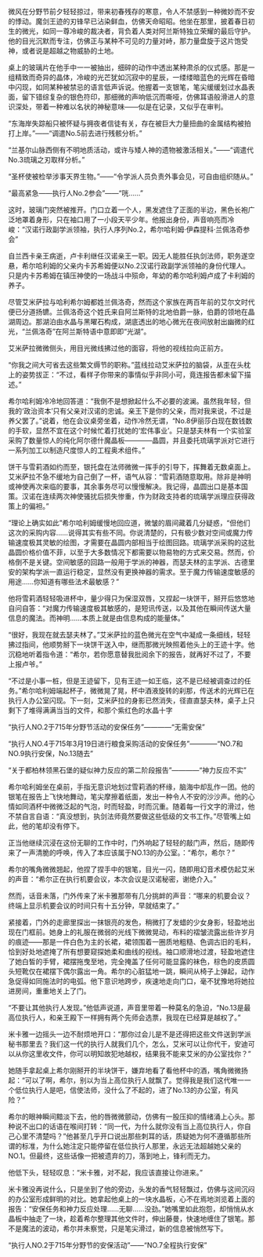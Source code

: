 微风在分野节前夕轻轻掠过，带来初春残存的寒意，令人不禁感到一种微妙而不安的悸动。魔剑王迹的刃锋早已沾染鲜血，仿佛天命昭昭。他坐在那里，披着春日初生的微光，如同一尊冷峻的裁决者，背负着人类对阿兰斯特独立荣耀的最后守护。他的目光沉默而专注，仿佛正与某种不可见的力量对峙，那力量盘旋于这片饱受神，或者说是超越之物威胁的土地。

桌上的玻璃片在他手中一一被抽出，细碎的动作中透出某种肃杀的仪式感。那是一组精致而奇异的晶体，冷峻的光芒犹如沉寂中的星辰，一缕缕暗蓝色的光辉在昏暗中闪现，如同某种被禁忌的语言低声诉说。他握着一支银笔，笔尖缓缓划过水晶表面，留下错综复杂的银色符印，那细微的声响低沉而嘶哑，仿佛耳语般滑进人的意识深处，带着一种难以名状的神秘意味——似是在记录，又似乎在审判。

“东海岸失踪船只被怀疑与拥夜者信徒有关，存在被巨大力量扭曲的金属结构被拍打上岸。”——“调遣No.5前去进行残骸分析。”

“兰基尔山脉西侧有不明地质活动，或许与矮人神的遗物被激活相关。”——“调遣代No.3琉璃之刃取样分析。”

“圣杯使被检举涉事天界生物。”——“令学派人员负责外事会见，可自由组织随从。”

“最高紧急——执行人No.2参会”——“咣……”

这时，玻璃门突然被推开。门口立着一个人，黑发遮住了正面的半边，黑色长袍广泛地罩着身形，只在袖口用了一小段天平少年。他报出身份，声音响亮而冷峻：“汉诺行政副学派领袖，执行人序列No.2，希尔哈利姆·伊森提科·兰佩洛奇参会”

自兰西卡亲王病逝，卢卡利继任汉诺亲王一职。因无人能胜任执剑法师，职务遂空悬，希尔哈利姆的父亲内卡苏希姆便以No.2汉诺行政副学派领袖的身份代理人。只是内卡苏希姆在镇压神使的一场战斗中殒命，年幼的希尔哈利姆卢成了卡利姆的养子。

尽管艾米萨拉与哈利希尔姆都姓兰佩洛奇，然而这个家族在两百年前的艾尔文时代便已分道扬镳。兰佩洛奇这个姓氏来自阿兰斯特的北地伯爵一脉，伯爵的领地在晶湖周边。那湖泊由水晶与黑曜石构成，湖底透出的地心微光在夜间放射出幽微的红光，“兰佩洛奇”在阿兰斯特语中意即即“光湖”。

艾米萨拉微微侧头，用目光微线拂过他的面容，将他的视线拉向正前方。

“你我之间大可省去这些繁文缛节的职称。”蓝线拉动艾米萨拉的脑袋，从歪在头枕上的姿势拔正：“不过，看样子你带来的事情似乎非同小可，竟连报告都未留下描述。”

希尔哈利姆冷冷地回答道：“我倒不是想掀起什么不必要的波澜。虽然我年轻，但我的‘政治资本’只有父亲对汉诺的忠诚。亲王下是你的父亲，而对我来说，不过是养父罢了。”说着，他在会议桌旁坐着，动作冷然无谓，“No.8伊丽莎白现在数钱数的手软，显然不宜在这个时候忙着打扰她的‘宏伟事业’。只是瑟夫林有一个实验室采购了数量惊人的纯化阿尔德什魔晶板————晶圆，并且委托琉璃学派对它进行一系列加工以制造尺度惊人的工程奥术组件。”

饼干与雪莉酒如约而至，银托盘在法师微微一挥手的引导下，挥舞着无数桌面上。艾米萨拉不急不缓地为自己倒了一杯，语气从容：“雪莉酒随意取用。除非是神明或神使再次来临的要事，其余事务尽可以慢慢解决。我记得，晶圆出口是基本国策。汉诺在连续两次神使骚扰后损失惨重，作为财政支持者的琉璃学派理应获得政策上的偏袒。”

“理论上确实如此”希尔哈利姆缓慢地回应道，微皱的眉间藏着几分疑惑，“但他们这次的采购内容……说得其实有些不同。你说清楚的，只有极少数对空间或魔力传输速度极其灵敏的绘图，才需要在晶圆内部相当于绘图回路。琉璃学派采购的这批晶圆价格价值不菲，以至于大多数情况下都需要以物易物的方式来交易。然而，价格倒不是关键。空间敏感的回路一般用于学派的神器，而瑟夫林的主学派、古德里安的架构学派一直运行稳定，显然没有更换神器的需求。至于魔力传输速度敏感的用途……你知道有哪些法术最敏感？”

他将雪莉酒轻轻吸进杯中，量少得只为保湿双唇，又捏起一块饼干，掰开后悠悠地自问自答：“对魔力传输速度极其敏感的，是短讯传送，以及其他在瞬间传送大量信息的魔法。而神明……本质上就是由信息构成的能量体。”

“很好，我现在就去瑟夫林了。”艾米萨拉的蓝色微光在空气中凝成一条细线，轻轻拂过指间，他顺势掰下一块饼干送入中，继而那微光映照着他头上的王迹十字。他沉稳地听着指令道：“希尔，若你愿意替我批阅余下的报告，就再好不过了，不要上报卢爷。”

“不过是小事一桩，但是王迹留下，见有王迹一如王临，这不是已经被调查过的任务。”希尔哈利姆端起杯子，微微晃了晃，杯中酒液旋转的刹那，传送术的光辉已在执行人办公室闪现。下一刻，艾米萨拉的身影已然消失，径直直瑟夫林，桌子上只剩下了堆得满满当当的文件，和那个紫红色的水晶十字

“执行人NO.2于715年分野节活动的安保任务”————“无需安保”

“执行人NO.4于715年3月19日进行粮食采购活动的安保任务”————“NO.7和NO.9执行安保，No.13随去”

“关于都柏林领黑石堡的疑似神力反应的第二阶段报告”————“神力反应不实”

希尔哈利姆坐在桌前，手指无意识地划过雪莉酒的杯缘，脑海中却乱作一团。他的银笔在报告上飞快地舞动，笔尖摩擦着纸面，发出一种令人不安的沙沙声。他的心情如同酒杯中微微泛起的气泡，时而轻盈，时而沉重。随着每一行文字的滑过，他不禁自言自语：“真没想到，执剑法师竟然要做这些低级的文书工作。”尽管嘴上如此，他的笔却没有停下。

正当他继续沉浸在这份无聊的工作中时，门外响起了轻轻的敲门声，然后，随即传来了一声清脆的呼唤，传入了本应该属于NO.13的办公室。：“希尔，希尔？”

希尔的嘴角微微翘起，他捏了捏手中的银笔，目光一闪，随即用幻音术模仿起艾米的声音：“希尔正在执行机要会议，本次会议是汉诺秘密，谢绝介入。”

然而，话音未落，门外传来了米卡雅那带有几分挑衅的声音：“哪来的机要会议？终端上显示机要会议的时间只有十五分钟，早就结束了。”

紧接着，门外的走廊里探出一抹银亮的发色，稍微打了发蜡的少女身影，轻盈地出现在门框前。她身上的礼服在微弱的光线下微微晃动，布料的褶皱流露出些许岁月的痕迹——那是一件白色为主的长裙，裙领围着一圈质地粗糙、色调古旧的毛料，恰到好处地遮掩了所有想要窥探她柔和曲线的视线。袖口顺滑地过渡，轻盈地遮住了她白皙的手臂，裙摆拖曳至地，完全掩盖了任何可能显露的袜色，棕色的皮质圆头短靴仅在裙摆下偶尔露出一角。希尔的心脏猛地一跳，瞬间从椅子上弹起，动作急促得如同施法时的电弧。他下意识地跨步，疾速地走向门口，毫不犹豫地将她拉进房间，重重地关上了门。

“不要让其他执行人发现。”他低声说道，声音里带着一种莫名的急迫，“No.13是最高位执行人，和亲王殿下一样拥有两个先师会选票，我现在已经算是越权了。”

米卡雅一边摇头一边不耐烦地开口：“那你过会儿是不是还得把这些文件送到学派秘书那里去？我们这一代的执行人就我们几个，怎么，艾米可以让你代干，安迪可以从你这里收文件，你可以明知故犯地越权，结果我不能来艾米的办公室找你？”

她随手拿起桌上希尔刚掰开的半块饼干，嫌弃地看了看他杯中的酒，嘴角微微扬起：“可以了啊，希尔，别以为当上高位执行人就飘了。觉得我是我们这代唯一一个低位执行人是吧，信使法师，没什么了不起的，进了No.13的办公室，有风险？”

希尔的眼神瞬间黯淡下去，他的唇微微颤动，仿佛有一股压抑的情绪涌上心头。那种说不出口的话语在喉间打转：“同一代，为什么就你没有当上高位执行人，你自己心里不清楚吗？”他甚至几乎开口说出那些刺耳的话，质疑她为何不遵循那些所谓的标准，为什么她注定只能停留在低位执行人那里，永远无法超越她父亲的NO.1。但最终，这些话像一把被遗弃的刀，落到地上，锋利而无力。

他低下头，轻轻叹息：“米卡雅，对不起，我应该直接让你进来。”

米卡雅没再说什么，只是坐到了他的旁边，头发的香气轻轻飘过，仿佛与这间沉闷的办公室形成鲜明的对比。她拿起他桌上的一块水晶板，心不在焉地浏览着上面的报告：“安保任务和神力反应处理……无聊……没劲。”她嘴里如此抱怨，却悄悄从水晶板中抽走了一块，趁着希尔整理其他文件时，伸出藤曼，快速地缠住了银笔。那不是魔法的波动，希尔并未察觉，只是笔尖滑过，新的信息被悄然写下。

“执行人NO.2于715年分野节的安保活动”——“NO.7全程执行安保”


